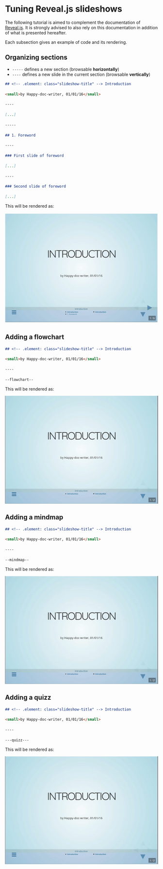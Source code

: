 # Tuning Reveal.js slideshows

The following tutorial is aimed to complement the documentation of [Reveal.js](http://lab.hakim.se/reveal-js/). It is strongly advised to also rely on this documentation in addition of what is presented hereafter.

Each subsection gives an example of code and its rendering.

## Organizing sections

* `-----` defines a new section (browsable **horizontally**)
* `----` defines a new slide in the current section (browsable **vertically**)

```markdown
## <!-- .element: class="slideshow-title" --> Introduction

<small>by Happy-doc-writer, 01/01/16</small>

----

[...]

-----

## 1. Foreword

----

### First slide of foreword

[...]

----

### Second slide of foreword

[...]

```

This will be rendered as:

![](img/organizing-the-slideshow.gif)


## Adding a flowchart

```markdown
## <!-- .element: class="slideshow-title" --> Introduction

<small>by Happy-doc-writer, 01/01/16</small>

----

--flowchart--

```

This will be rendered as:

![](img/adding-a-flowchart.gif)


## Adding a mindmap

```markdown
## <!-- .element: class="slideshow-title" --> Introduction

<small>by Happy-doc-writer, 01/01/16</small>

----

--mindmap--

```

This will be rendered as:

![](img/adding-a-mindmap.gif)


## Adding a quizz

```markdown
## <!-- .element: class="slideshow-title" --> Introduction

<small>by Happy-doc-writer, 01/01/16</small>

----

---quizz---

```

This will be rendered as:

![](img/adding-a-quizz.gif)


